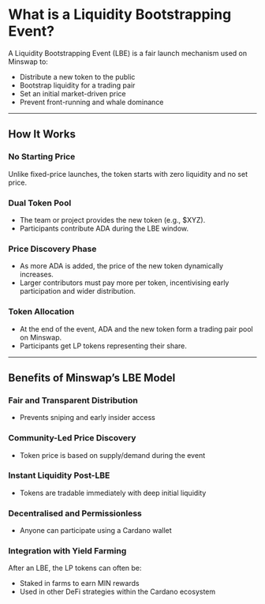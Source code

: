 # What is a Liquidity Bootstrapping Event?

A Liquidity Bootstrapping Event (LBE) is a fair launch mechanism used on Minswap to:

- Distribute a new token to the public  
- Bootstrap liquidity for a trading pair  
- Set an initial market-driven price  
- Prevent front-running and whale dominance  

---

## How It Works

### No Starting Price  
Unlike fixed-price launches, the token starts with zero liquidity and no set price.

### Dual Token Pool  
- The team or project provides the new token (e.g., $XYZ).  
- Participants contribute ADA during the LBE window.

### Price Discovery Phase  
- As more ADA is added, the price of the new token dynamically increases.  
- Larger contributors must pay more per token, incentivising early participation and wider distribution.

### Token Allocation  
- At the end of the event, ADA and the new token form a trading pair pool on Minswap.  
- Participants get LP tokens representing their share.

---

## Benefits of Minswap’s LBE Model

### Fair and Transparent Distribution  
- Prevents sniping and early insider access

### Community-Led Price Discovery  
- Token price is based on supply/demand during the event

### Instant Liquidity Post-LBE  
- Tokens are tradable immediately with deep initial liquidity

### Decentralised and Permissionless  
- Anyone can participate using a Cardano wallet

### Integration with Yield Farming  
After an LBE, the LP tokens can often be:

- Staked in farms to earn MIN rewards  
- Used in other DeFi strategies within the Cardano ecosystem
